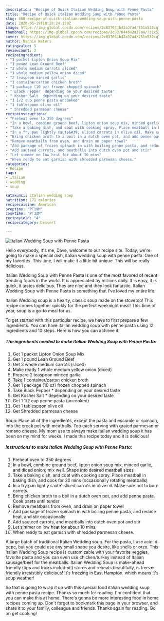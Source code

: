 ```yaml
---
description: "Recipe of Quick Italian Wedding Soup with Penne Pasta"
title: "Recipe of Quick Italian Wedding Soup with Penne Pasta"
slug: 868-recipe-of-quick-italian-wedding-soup-with-penne-pasta
date: 2020-05-19T10:28:24.159Z
image: https://img-global.cpcdn.com/recipes/2c037044b42a37a4/751x532cq70/italian-wedding-soup-with-penne-pasta-recipe-main-photo.jpg
thumbnail: https://img-global.cpcdn.com/recipes/2c037044b42a37a4/751x532cq70/italian-wedding-soup-with-penne-pasta-recipe-main-photo.jpg
cover: https://img-global.cpcdn.com/recipes/2c037044b42a37a4/751x532cq70/italian-wedding-soup-with-penne-pasta-recipe-main-photo.jpg
author: Nannie Waters
ratingvalue: 5
reviewcount: 3
recipeingredient:
- "1 packet Lipton Onion Soup Mix"
- "1 pound Lean Ground Beef"
- "3 whole medium carrots sliced"
- "1 whole medium yellow onion diced"
- "2 teaspoon minced garlic"
- "1 containercarton chicken broth"
- "1 package (10 oz) frozen chopped spinach"
- " Black Pepper  depending on your desired taste"
- " Kosher Salt  depending on your desired taste"
- "1 1/2 cup penne pasta uncooked"
- "1 tablespoon olive oil"
- " Shredded parmesan cheese"
recipeinstructions:
- "Preheat oven to 350 degrees"
- "In a bowl, combine ground beef, lipton onion soup mix, minced garlic, and diced onion; mix well. Shape into desired meatball sizes"
- "Take a baking dish, and coat with cooking spray. Place meatball in baking dish, and cook for 20 mins (occasionally rotating meatballs)"
- "In a fry pan lightly saute&#39; sliced carrots in olive oil. Make sure not to burn carrots."
- "Bring chicken broth to a boil in a dutch oven pot, and add penne pasta. Cook pasta until tender"
- "Remove meatballs from oven, and drain on paper towel"
- "Add package of frozen spinach in with boiling penne pasta, and reduce heat, and stir occasionally"
- "Add sauteed carrots, and meatballs into dutch oven pot and stir"
- "Let simmer on low heat for about 10 mins"
- "When ready to eat garnish with shredded parmesan cheese."
categories:
- Recipe
tags:
- italian
- wedding
- soup

katakunci: italian wedding soup 
nutrition: 171 calories
recipecuisine: American
preptime: "PT19M"
cooktime: "PT32M"
recipeyield: "4"
recipecategory: Dessert

---
```



![Italian Wedding Soup with Penne Pasta](https://img-global.cpcdn.com/recipes/2c037044b42a37a4/751x532cq70/italian-wedding-soup-with-penne-pasta-recipe-main-photo.jpg)

Hello everybody, it's me, Dave, welcome to our recipe site. Today, we're going to make a special dish, italian wedding soup with penne pasta. One of my favorites. This time, I will make it a little bit unique. This will be really delicious.

Italian Wedding Soup with Penne Pasta is one of the most favored of recent trending foods in the world. It is appreciated by millions daily. It is easy, it is quick, it tastes delicious. They are nice and they look fantastic. Italian Wedding Soup with Penne Pasta is something that I've loved my entire life.

Italian Wedding soup is a hearty, classic soup made on the stovetop! This recipe comes together quickly for the perfect weeknight meal! This time of year, soup is a go-to meal for us.


To get started with this particular recipe, we have to first prepare a few ingredients. You can have italian wedding soup with penne pasta using 12 ingredients and 10 steps. Here is how you can achieve it.

<!--inarticleads1-->

##### The ingredients needed to make Italian Wedding Soup with Penne Pasta:

1. Get 1 packet Lipton Onion Soup Mix
1. Get 1 pound Lean Ground Beef
1. Get 3 whole medium carrots (sliced)
1. Make ready 1 whole medium yellow onion (diced)
1. Prepare 2 teaspoon minced garlic
1. Take 1 container/carton chicken broth
1. Get 1 package (10 oz) frozen chopped spinach
1. Take  Black Pepper * depending on your desired taste
1. Get  Kosher Salt * depending on your desired taste
1. Get 1 1/2 cup penne pasta (uncooked)
1. Get 1 tablespoon olive oil
1. Get  Shredded parmesan cheese


Soup: Place all of the ingredients, except the pasta and escarole or spinach, into the crock pot with meatballs. Top each serving with grated parmesan or romano cheese. My mom use to always make italian wedding soup it has been on my mind for weeks. I made this recipe today and it is delicious! 

<!--inarticleads2-->

##### Instructions to make Italian Wedding Soup with Penne Pasta:

1. Preheat oven to 350 degrees
1. In a bowl, combine ground beef, lipton onion soup mix, minced garlic, and diced onion; mix well. Shape into desired meatball sizes
1. Take a baking dish, and coat with cooking spray. Place meatball in baking dish, and cook for 20 mins (occasionally rotating meatballs)
1. In a fry pan lightly saute&#39; sliced carrots in olive oil. Make sure not to burn carrots.
1. Bring chicken broth to a boil in a dutch oven pot, and add penne pasta. Cook pasta until tender
1. Remove meatballs from oven, and drain on paper towel
1. Add package of frozen spinach in with boiling penne pasta, and reduce heat, and stir occasionally
1. Add sauteed carrots, and meatballs into dutch oven pot and stir
1. Let simmer on low heat for about 10 mins
1. When ready to eat garnish with shredded parmesan cheese.


A large batch of traditional Italian Wedding soup. For the pasta, I use acini di pepe, but you could use any small shape you desire, like shells or orzo. This Italian Wedding Soup recipe is customizable with your favorite veggies, favorite pasta and you can even use chicken/turkey instead of Italian sausage/beef for the meatballs. Italian Wedding Soup is make-ahead friendly (tips and tricks included!) stores and reheats beautifully, is freezer friendly irresistibly delicious! It&#39;s freezing in East Hampton, which means it&#39;s soup weather! 

So that is going to wrap it up with this special food italian wedding soup with penne pasta recipe. Thanks so much for reading. I'm confident that you can make this at home. There's gonna be more interesting food in home recipes coming up. Don't forget to bookmark this page in your browser, and share it to your family, colleague and friends. Thanks again for reading. Go on get cooking!
